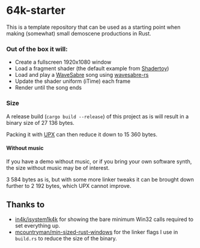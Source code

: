 # 64k-starter

This is a template repository that can be used as a starting point when making (somewhat) small demoscene productions in
Rust.

### Out of the box it will:

- Create a fullscreen 1920x1080 window
- Load a fragment shader (the default example from [Shadertoy](https://www.shadertoy.com/))
- Load and play a [WaveSabre](https://github.com/logicomacorp/WaveSabre) song using [wavesabre-rs](https://github.com/Kwarf/wavesabre-rs)
- Update the shader uniform (iTime) each frame
- Render until the song ends

### Size

A release build (`cargo build --release`) of this project as is will result in a binary size of 27 136 bytes.

Packing it with [UPX](https://github.com/upx/upx) can then reduce it down to 15 360 bytes.

#### Without music

If you have a demo without music, or if you bring your own software synth, the size without music may be of interest.

3 584 bytes as is, but with some more linker tweaks it can be brought down further to 2 192 bytes, which UPX cannot
improve.

## Thanks to

- [in4k/isystem1k4k](https://github.com/in4k/isystem1k4k) for showing the bare minimum Win32 calls required to set everything up.
- [mcountryman/min-sized-rust-windows](https://github.com/mcountryman/min-sized-rust-windows) for the linker flags I use in `build.rs` to reduce the size of the binary.
